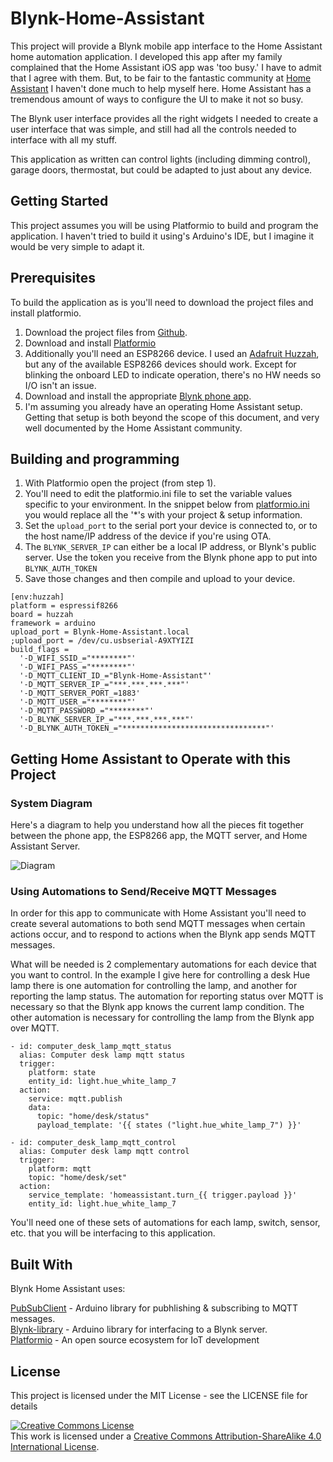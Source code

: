 # Blynk-Home-Assistant

This project will provide a Blynk mobile app interface to the Home Assistant home automation application. I developed this app after my family complained that the Home Assistant iOS app was 'too busy.' I have to admit that I agree with them. But, to be fair to the fantastic community at [Home Assistant](http://home-assistant.io) I haven't done much to help myself here. Home Assistant has a tremendous amount of ways to configure the UI to make it not so busy.

The Blynk user interface provides all the right widgets I needed to
create a user interface that was simple, and still had all the controls
needed to interface with all my stuff.

This application as written can control lights (including dimming control),
garage doors, thermostat, but could be adapted to just about any device.

## Getting Started

This project assumes you will be using Platformio to build and program the application. I haven't tried to build it using's Arduino's IDE, but I imagine it would be very simple to adapt it.

## Prerequisites

To build the application as is you'll need to download the project files and install platformio.

1. Download the project files from [Github](https://github.com/ptcryan/Blynk-Home-Assistant).
2. Download and install [Platformio](http://platformio.org)
3. Additionally you'll need an ESP8266 device. I used an [Adafruit Huzzah](https://www.adafruit.com/product/2471), but any of the available ESP8266 devices should work. Except for blinking the onboard LED to indicate operation, there's no HW needs so I/O isn't an issue.
4. Download and install the appropriate [Blynk phone app](http://www.blynk.cc/getting-started/).
5. I'm assuming you already have an operating Home Assistant setup. Getting that setup is both beyond the scope of this document, and very well documented by the Home Assistant community.

## Building and programming

1. With Platformio open the project (from step 1).
2. You'll need to edit the platformio.ini file to set the variable values specific to your environment. In the snippet below from [platformio.ini](https://github.com/ptcryan/Blynk-Home-Assistant/blob/master/platformio.ini) you would replace all the '*'s with your project & setup information.
3. Set the `upload_port` to the serial port your device is connected to, or to the host name/IP address of the device if you're using OTA.
4. The `BLYNK_SERVER_IP` can either be a local IP address, or Blynk's public server. Use the token you receive from the Blynk phone app to put into `BLYNK_AUTH_TOKEN`
5. Save those changes and then compile and upload to your device.

```
[env:huzzah]
platform = espressif8266
board = huzzah
framework = arduino
upload_port = Blynk-Home-Assistant.local
;upload_port = /dev/cu.usbserial-A9XTYIZI
build_flags =
  '-D_WIFI_SSID_="********"'
  '-D_WIFI_PASS_="********"'
  '-D_MQTT_CLIENT_ID_="Blynk-Home-Assistant"'
  '-D_MQTT_SERVER_IP_="***.***.***.***"'
  '-D_MQTT_SERVER_PORT_=1883'
  '-D_MQTT_USER_="********"'
  '-D_MQTT_PASSWORD_="********"'
  '-D_BLYNK_SERVER_IP_="***.***.***.***"'
  '-D_BLYNK_AUTH_TOKEN_="********************************"'
  ```

## Getting Home Assistant to Operate with this Project

### System Diagram

Here's a diagram to help you understand how all the pieces fit together between the phone app, the ESP8266 app, the MQTT server, and Home Assistant Server.

![Diagram](https://github.com/ptcryan/Blynk-Home-Assistant/blob/master/Blynk-Server-Diagram.jpg)

### Using Automations to Send/Receive MQTT Messages

In order for this app to communicate with Home Assistant you'll need to create several automations to both send MQTT messages when certain actions occur, and to respond to actions when the Blynk app sends MQTT messages.

What will be needed is 2 complementary automations for each device that you want to control. In the example I give here for controlling a desk Hue lamp there is one automation for controlling the lamp, and another for reporting the lamp status. The automation for reporting status over MQTT is necessary so that the Blynk app knows the current lamp condition. The other automation is necessary for controlling the lamp from the Blynk app over MQTT.

```
- id: computer_desk_lamp_mqtt_status
  alias: Computer desk lamp mqtt status
  trigger:
    platform: state
    entity_id: light.hue_white_lamp_7
  action:
    service: mqtt.publish
    data:
      topic: "home/desk/status"
      payload_template: '{{ states ("light.hue_white_lamp_7") }}'

- id: computer_desk_lamp_mqtt_control
  alias: Computer desk lamp mqtt control
  trigger:
    platform: mqtt
    topic: "home/desk/set"
  action:
    service_template: 'homeassistant.turn_{{ trigger.payload }}'
    entity_id: light.hue_white_lamp_7
```

You'll need one of these sets of automations for each lamp, switch, sensor, etc. that you will be interfacing to this application.


## Built With

Blynk Home Assistant uses:

[PubSubClient](https://github.com/knolleary/pubsubclient) - Arduino library for pubhlishing & subscribing to MQTT messages.  
[Blynk-library](https://github.com/blynkkk/blynk-library/releases/latest) - Arduino library for interfacing to a Blynk server.  
[Platformio](https://platformio.org) - An open source ecosystem for IoT development

## License

This project is licensed under the MIT License - see the LICENSE file for details


<a rel="license" href="http://creativecommons.org/licenses/by-sa/4.0/"><img alt="Creative Commons License" style="border-width:0" src="https://i.creativecommons.org/l/by-sa/4.0/88x31.png" /></a><br />This work is licensed under a <a rel="license" href="http://creativecommons.org/licenses/by-sa/4.0/">Creative Commons Attribution-ShareAlike 4.0 International License</a>.
